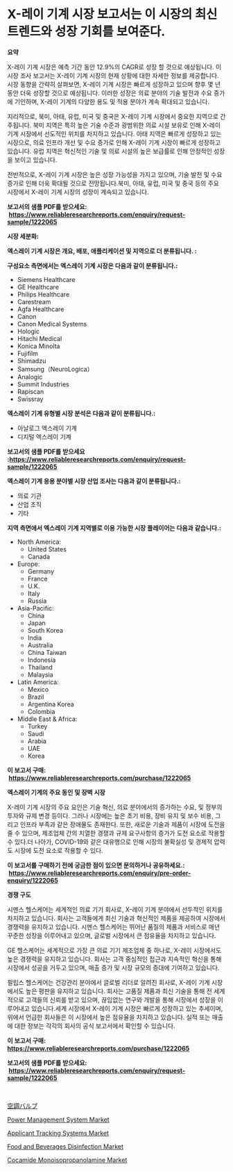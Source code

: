<p><h1>X-레이 기계 시장 보고서는 이 시장의 최신 트렌드와 성장 기회를 보여준다.</h1></p><p><strong>요약</strong></p>
<p><p>X-레이 기계 시장은 예측 기간 동안 12.9%의 CAGR로 성장 할 것으로 예상됩니다. 이 시장 조사 보고서는 X-레이 기계 시장의 현재 상황에 대한 자세한 정보를 제공합니다. 시장 동향을 간략히 살펴보면, X-레이 기계 시장은 빠르게 성장하고 있으며 향후 몇 년 동안 더욱 성장할 것으로 예상됩니다. 이러한 성장은 의료 분야의 기술 발전과 수요 증가에 기인하며, X-레이 기계의 다양한 용도 및 적용 분야가 계속 확대되고 있습니다.</p><p>지리적으로, 북미, 아태, 유럽, 미국 및 중국은 X-레이 기계 시장에서 중요한 지역으로 간주됩니다. 북미 지역은 특히 높은 기술 수준과 광범위한 의료 시설 보유로 인해 X-레이 기계 시장에서 선도적인 위치를 차지하고 있습니다. 아태 지역은 빠르게 성장하고 있는 시장으로, 의료 인프라 개선 및 수요 증가로 인해 X-레이 기계 시장이 빠르게 성장하고 있습니다. 유럽 지역은 혁신적인 기술 및 의료 시설의 높은 보급률로 인해 안정적인 성장을 보이고 있습니다.</p><p>전반적으로, X-레이 기계 시장은 높은 성장 가능성을 가지고 있으며, 기술 발전 및 수요 증가로 인해 더욱 확대될 것으로 전망됩니다.북미, 아태, 유럽, 미국 및 중국 등의 주요 시장에서 X-레이 기계 시장의 성장이 계속되고 있습니다.</p></p>
<p><strong>보고서의 샘플 PDF를 받으세요: &nbsp;<a href="https://www.reliableresearchreports.com/enquiry/request-sample/1222065">https://www.reliableresearchreports.com/enquiry/request-sample/1222065</a></strong></p>
<p><strong>시장 세분화:</strong></p>
<p><strong> 엑스레이 기계 시장은 개요, 배포, 애플리케이션 및 지역으로 더 분류됩니다. :</strong></p>
<p><strong>구성요소 측면에서는 엑스레이 기계 시장은 다음과 같이 분류됩니다.:</strong></p>
<p><ul><li>Siemens Healthcare</li><li>GE Healthcare</li><li>Philips Healthcare</li><li>Carestream</li><li>Agfa Healthcare</li><li>Canon</li><li>Canon Medical Systems</li><li>Hologic</li><li>Hitachi Medical</li><li>Konica Minolta</li><li>Fujifilm</li><li>Shimadzu</li><li>Samsung（NeuroLogica）</li><li>Analogic</li><li>Summit Industries</li><li>Rapiscan</li><li>Swissray</li></ul></p>
<p><strong> 엑스레이 기계 유형별 시장 분석은 다음과 같이 분류됩니다.:</strong></p>
<p><ul><li>아날로그 엑스레이 기계</li><li>디지털 엑스레이 기계</li></ul></p>
<p><strong>보고서의 샘플 PDF를 받으세요 :<a href="https://www.reliableresearchreports.com/enquiry/request-sample/1222065">https://www.reliableresearchreports.com/enquiry/request-sample/1222065</a></strong></p>
<p><strong> 엑스레이 기계 응용 분야별 시장 산업 조사는 다음과 같이 분류됩니다.:</strong></p>
<p><ul><li>의료 기관</li><li>산업 조직</li><li>기타</li></ul></p>
<p><strong>지역 측면에서 엑스레이 기계 지역별로 이용 가능한 시장 플레이어는 다음과 같습니다.:</strong></p>
<p><ul>
    <li>
        North America:
        <ul>
            <li>United States</li>
            <li>Canada</li>
        </ul>
    </li>
    <li>
        Europe:
        <ul>
            <li>Germany</li>
            <li>France</li>
            <li>U.K.</li>
            <li>Italy</li>
            <li>Russia</li>
        </ul>
    </li>
    <li>
        Asia-Pacific:
        <ul>
            <li>China</li>
            <li>Japan</li>
            <li>South Korea</li>
            <li>India</li>
            <li>Australia</li>
            <li>China Taiwan</li>
            <li>Indonesia</li>
            <li>Thailand</li>
            <li>Malaysia</li>
        </ul>
    </li>
    <li>
        Latin America:
        <ul>
            <li>Mexico</li>
            <li>Brazil</li>
            <li>Argentina Korea</li>
            <li>Colombia</li>
        </ul>
    </li>
    <li>
        Middle East & Africa:
        <ul>
            <li>Turkey</li>
            <li>Saudi</li>
            <li>Arabia</li>
            <li>UAE</li>
            <li>Korea</li>
        </ul>
    </li>
    </ul></p>
<p><strong>이 보고서 구매: &nbsp;<a href="https://www.reliableresearchreports.com/purchase/1222065">https://www.reliableresearchreports.com/purchase/1222065</a></strong></p>
<p><strong>엑스레이 기계의 주요 동인 및 장벽 시장</strong></p>
<p><p>X-레이 기계 시장의 주요 요인은 기술 혁신, 의료 분야에서의 증가하는 수요, 및 정부의 투자와 규제 변경 등이다. 그러나 시장에는 높은 초기 비용, 장비 유지 및 보수 비용, 그리고 인프라 부족과 같은 장애물도 존재한다. 또한, 새로운 기술과 제품이 시장에 도전을 줄 수 있으며, 제조업체 간의 치열한 경쟁과 규제 요구사항의 증가가 도전 요소로 작용할 수 있다.더 나아가, COVID-19와 같은 대유행으로 인해 시장의 불확실성 및 경제적 압력도 시장에 도전 요소로 작용할 수 있다.</p></p>
<p><strong>이 보고서를 구매하기 전에 궁금한 점이 있으면 문의하거나 공유하세요.: &nbsp;<a href="https://www.reliableresearchreports.com/enquiry/pre-order-enquiry/1222065">https://www.reliableresearchreports.com/enquiry/pre-order-enquiry/1222065</a></strong></p>
<p><strong>경쟁 구도</strong></p>
<p><p>시멘스 헬스케어는 세계적인 의료 기기 회사로, X-레이 기계 분야에서 선두적인 위치를 차지하고 있습니다. 회사는 고객들에게 최신 기술과 혁신적인 제품을 제공하여 시장에서 경쟁력을 유지하고 있습니다. 시멘스 헬스케어는 뛰어난 품질의 제품과 서비스로 매년 꾸준한 성장을 이루어내고 있으며, 글로벌 시장에서 큰 점유율을 차지하고 있습니다.</p><p>GE 헬스케어는 세계적으로 가장 큰 의료 기기 제조업체 중 하나로, X-레이 시장에서도 높은 경쟁력을 유지하고 있습니다. 회사는 고객 중심적인 접근과 지속적인 혁신을 통해 시장에서 성공을 거두고 있으며, 매출 증가 및 시장 규모의 증대에 기여하고 있습니다.</p><p>필립스 헬스케어는 건강관리 분야에서 글로벌 리더로 알려진 회사로, X-레이 기계 시장에서도 높은 평판을 유지하고 있습니다. 회사는 고품질 제품과 최신 기술을 통해 전 세계적으로 고객들의 신뢰를 받고 있으며, 끊임없는 연구와 개발을 통해 시장에서 성장을 이루어내고 있습니다.세계 시장에서 X-레이 기계 시장은 빠르게 성장하고 있는 추세이며, 위에서 언급한 회사들은 이 시장에서 높은 점유율을 차지하고 있습니다. 실적 또는 매출에 대한 정보는 각각의 회사의 공식 보고서에서 확인할 수 있습니다.</p></p>
<p><strong>이 보고서 구매: &nbsp; <a href="https://www.reliableresearchreports.com/purchase/1222065">https://www.reliableresearchreports.com/purchase/1222065</a></strong></p>
<p><strong>보고서의 샘플 PDF를 받으세요: &nbsp;<a href="https://www.reliableresearchreports.com/enquiry/request-sample/1222065">https://www.reliableresearchreports.com/enquiry/request-sample/1222065</a></strong><strong></strong></p>
<p>&nbsp;</p>
<p><p><a href="https://github.com/adcxff01450218/Market-Research-Report-List-1/blob/main/7823430188960.md">空調バルブ</a></p><p><a href="https://view.publitas.com/reportprime-1/power-management-system-market-size-growth-and-forecast-from-2024-2031/">Power Management System Market</a></p><p><a href="https://fuschia-pecorino-a6d.notion.site/Applicant-Tracking-Systems-Market-Size-and-Growth-Market-Segmentation-Regional-and-Country-Breakdo-9a38389b04b2452a905af99b06543e4b">Applicant Tracking Systems Market</a></p><p><a href="https://issuu.com/reportprime-2/docs/food-and-beverages-disinfection-market-size-2030.p">Food and Beverages Disinfection Market</a></p><p><a href="https://issuu.com/reportprime-2/docs/cocamide-monoisopropanolamine-market-size-2030.ppt">Cocamide Monoisopropanolamine Market</a></p></p>